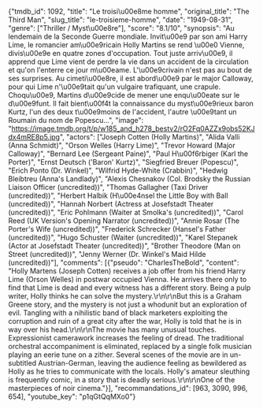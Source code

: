 {"tmdb_id": 1092, "title": "Le troisi\u00e8me homme", "original_title": "The Third Man", "slug_title": "le-troisieme-homme", "date": "1949-08-31", "genre": ["Thriller / Myst\u00e8re"], "score": "8.1/10", "synopsis": "Au lendemain de la Seconde Guerre mondiale. Invit\u00e9 par son ami Harry Lime, le romancier am\u00e9ricain Holly Martins se rend \u00e0 Vienne, divis\u00e9e en quatre zones d'occupation. Tout juste arriv\u00e9, il apprend que Lime vient de perdre la vie dans un accident de la circulation et qu'on l'enterre ce jour m\u00eame. L'\u00e9crivain n'est pas au bout de ses surprises. Au cimeti\u00e8re, il est abord\u00e9 par le major Calloway, pour qui Lime n'\u00e9tait qu'un vulgaire trafiquant, une crapule. Choqu\u00e9, Martins d\u00e9cide de mener une enqu\u00eate sur le d\u00e9funt. Il fait bient\u00f4t la connaissance du myst\u00e9rieux baron Kurtz, l'un des deux t\u00e9moins de l'accident, l'autre \u00e9tant un Roumain du nom de Popescu...", "image": "https://image.tmdb.org/t/p/w185_and_h278_bestv2/rO2Fq0AZZx9obs52KJdx4mRE8p5.jpg", "actors": ["Joseph Cotten (Holly Martins)", "Alida Valli (Anna Schmidt)", "Orson Welles (Harry Lime)", "Trevor Howard (Major Calloway)", "Bernard Lee (Sergeant Paine)", "Paul H\u00f6rbiger (Karl the Porter)", "Ernst Deutsch ('Baron' Kurtz)", "Siegfried Breuer (Popescu)", "Erich Ponto (Dr. Winkel)", "Wilfrid Hyde-White (Crabbin)", "Hedwig Bleibtreu (Anna's Landlady)", "Alexis Chesnakov (Col. Brodsky the Russian Liaison Officer (uncredited))", "Thomas Gallagher (Taxi Driver (uncredited))", "Herbert Halbik (H\u00e4nsel the Little Boy with Ball (uncredited))", "Hannah Norbert (Actress at Josefstadt Theater (uncredited))", "Eric Pohlmann (Waiter at Smolka's (uncredited))", "Carol Reed (UK Version's Opening Narrator (uncredited))", "Annie Rosar (The Porter's Wife (uncredited))", "Frederick Schrecker (Hansel's Father (uncredited))", "Hugo Schuster (Waiter (uncredited))", "Karel Stepanek (Actor at Josefstadt Theater (uncredited))", "Brother Theodore (Man on Street (uncredited))", "Jenny Werner (Dr. Winkel's Maid Hilde (uncredited))"], "comments": [{"pseudo": "CharlesTheBold", "content": "Holly Martens  (Joseph Cotten) receives a job offer from his friend Harry Lime  (Orson Welles) in postwar occupied Vienna.  He arrives there only to find that Lime is dead and every witness has a different story.   Being a pulp writer, Holly thinks he can solve the mystery.\r\n\r\nBut this is a Graham Greene story, and the mystery is not just a whodunit but an exploration of evil.  Tangling with a nihilistic  band of black marketers exploiting the corruption and ruin of a great city after the war, Holly is told that he is in way over his head.\r\n\r\nThe movie has many unusual touches.  Expressionist camerawork increases the feeling of dread.  The traditional orchestral accompaniment is eliminated, replaced by a single folk musician playing an eerie tune on a zither.  Several scenes of the movie are in un-subtitled Austrian-German, leaving the audience feeling as bewildered as Holly as he tries to communicate with the locals.  Holly's amateur sleuthing is frequently comic, in a story that is deadly serious.\r\n\r\nOne of the masterpieces of noir  cinema."}], "recommandations_id": [963, 3090, 996, 654], "youtube_key": "p1qGtQqMXo0"}